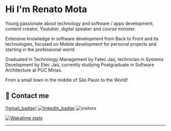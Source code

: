 <!-- **mdeboute/mdeboute** is a ✨ _special_ ✨ repository because its `README.md` (this file) appears on your GitHub profile. -->

# Hi I'm Renato Mota

Young passionate about technology and software / apps development, content creator,
 Youtuber, digital speaker and course minister.

 Extensive knowledge in software development from Back to Front and its technologies, focused on Mobile development for personal projects and starting in the professional world.

 Graduated in Technology Management by Fatec Jaú, technician in Systems Development by Etec Jaú, currently studying Postgraduate in Software Architecture at PUC Minas.

 From a small town in the middle of São Paulo to the World!

## 📧 Contact me

[![gmail_badge]](renatolucas.design@gmail.com) [![linkedin_badge]][linkedin]  ![visitors](https://visitor-badge.glitch.me/badge?page_id=RenatoLucasMota.RenatoLucasMota)

<!-- ![Github stats](https://github-readme-stats.vercel.app/api?username=mdeboute&show_icons=true) -->
[![Wakatime stats](https://github-readme-stats.vercel.app/api/wakatime?username=RenatoLucasMota&layout=compact&v=2)](https://wakatime.com/@RenatoLucasMota)

<!-- profile links -->
[github_profile]: https://github.com/RenatoLucasMota "Github Profile"
[linkedin]: https://www.linkedin.com/in/renatomotadeveloper/ "Linkedin Profile"

<!-- badges -->
[linkedin_badge]: https://img.shields.io/badge/-Linkedin-blue?style=flat-square&logo=linkedin&logoColor=white&link=https://www.linkedin.com/in/renatomotadeveloper/
-----

